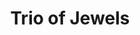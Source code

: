 ---
layout: piece
collection_: beading
title: Trio of Jewels
id: trio-of-jewels
media: Jewelry, seed beads
dimensions: 3" x 5½"  3" x 7½"  3" x 5½"
description: Found objects and gems with seed beads and mixed metals.
price: $300
create_date: 2009
---